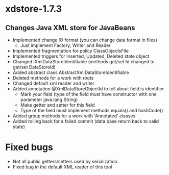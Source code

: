 xdstore-1.7.3
=============

Changes Java XML store for JavaBeans
-----------------------------------------------

* Implemented change IO format (you can change data format in files)
	- Just implement Factory, Writer and Reader
* Implemented fragmentation for policy ClassObjectsFile
* Implemented triggers for Inserted, Updated, Deleted state object
* Changed IXmlDataStoreIdentifiable (methods get/set Id changed to get/set DataStoreId)
* Added abstract class AbstractXmlDataStoreIdentifiable
* Deleted methods for a work with roots
* Changed default xml reader and writer
* Added annotation @XmlDataStoreObjectId to tell about field is identifier
	- Mark your field (type of the field must have constructor with one parameter java.lang.String)
	- Make getter and setter for this field
	- Type of the field must implement methods equals() and hashCode()
* Added group methods for a work with 'Annotated' classes
* Added rolling back for a failed commit (data base return back to valid state)

Fixed bugs
===========
* Not all public getters/setters used by serialization.
* Fixed bug in the default XML reader of this tool
